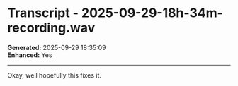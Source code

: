 # Transcript - 2025-09-29-18h-34m-recording.wav

**Generated:** 2025-09-29 18:35:09  
**Enhanced:** Yes

---

Okay, well hopefully this fixes it.
